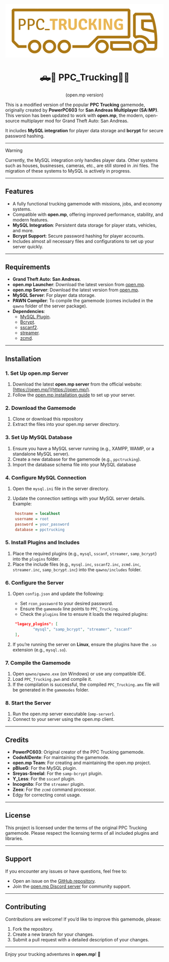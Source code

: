 <div align="center">
  <img src="images/ppctrucking.png" alt="PPC_Trucking" width="650">

# 🛻🚛 PPC_Trucking🚌🚗 
(open.mp version)
</div>

This is a modified version of the popular **PPC Trucking** gamemode, originally created by **PowerPC603** for **San Andreas Multiplayer (SA:MP)**.
This version has been updated to work with **open.mp**, the modern, open-source multiplayer mod for Grand Theft Auto: San Andreas.

It includes **MySQL integration** for player data storage and **bcrypt** for secure password hashing.

---
> [!WARNING]  
> Currently, the MySQL integration only handles player data. Other systems such as houses, businesses, cameras, etc., are still stored in .ini files. The migration of these systems to MySQL is actively in progress.
---

## **Features**
- A fully functional trucking gamemode with missions, jobs, and economy systems.
- Compatible with **open.mp**, offering improved performance, stability, and modern features.
- **MySQL Integration**: Persistent data storage for player stats, vehicles, and more.
- **Bcrypt Support**: Secure password hashing for player accounts.
- Includes almost all necessary files and configurations to set up your server quickly.

---

## **Requirements**
- **Grand Theft Auto: San Andreas**.
- **open.mp Launcher**: Download the latest version from [open.mp](https://open.mp/).
- **open.mp Server**: Download the latest version from [open.mp](https://open.mp/).
- **MySQL Server**: For player data storage.
- **PAWN Compiler**: To compile the gamemode (comes included in the `qawno` folder of the server package).
- **Dependencies**:
  - [MySQL Plugin](https://github.com/pBlueG/SA-MP-MySQL).
  - [Bcrypt](https://github.com/Sreyas-Sreelal/samp-bcrypt).
  - [sscanf2](https://github.com/Y-Less/sscanf).
  - [streamer](https://github.com/samp-incognito/samp-streamer-plugin).
  - [zcmd](https://github.com/Southclaws/zcmd).

---

## **Installation**

### **1. Set Up open.mp Server**
1. Download the latest **open.mp server** from the official website: [https://open.mp/](https://open.mp/).
2. Follow the [open.mp installation guide](https://www.open.mp/docs/server/Installation) to set up your server.

### **2. Download the Gamemode**
1. Clone or download this repository
2. Extract the files into your open.mp server directory.

### **3. Set Up MySQL Database**
1. Ensure you have a MySQL server running (e.g., XAMPP, WAMP, or a standalone MySQL server).
2. Create a new database for the gamemode (e.g., `ppctrucking`).
3. Import the database schema file into your MySQL database

### **4. Configure MySQL Connection**
1. Open the `mysql.ini` file in the server directory.
2. Update the connection settings with your MySQL server details. Example:

   ```ini
    hostname = localhost
    username = root
    password = your_password
    database = ppctrucking
   ```

### **5. Install Plugins and Includes**
1. Place the required plugins (e.g., `mysql`, `sscanf`, `streamer`, `samp_bcrypt`) into the `plugins` folder.
2. Place the include files (e.g., `mysql.inc`, `sscanf2.inc`, `zcmd.inc`, `streamer.inc`, `samp_bcrypt.inc`) into the `qawno/includes` folder.

### **6. Configure the Server**
1. Open `config.json` and update the following:
   - Set `rcon_password` to your desired password.
   - Ensure the `gamemode` line points to `PPC_Trucking`.
   - Check the `plugins` line to ensure it loads the required plugins:


   ```json
    "legacy_plugins": [
            "mysql", "samp_bcrypt", "streamer", "sscanf"
    ],
   ```
2. If you’re running the server on **Linux**, ensure the plugins have the `.so` extension (e.g., `mysql.so`).

### **7. Compile the Gamemode**
1. Open `qawno/qawno.exe` (on Windows) or use any compatible IDE.
2. Load `PPC_Trucking.pwn` and compile it.
3. If the compilation is successful, the compiled `PPC_Trucking.amx` file will be generated in the `gamemodes` folder.

### **8. Start the Server**
1. Run the open.mp server executable (`omp-server`).
2. Connect to your server using the open.mp client.

---

## **Credits**
- **PowerPC603**: Original creator of the PPC Trucking gamemode.
- **CodeAlDente**: For maintaining the gamemode.
- **open.mp Team**: For creating and maintaining the open.mp project.
- **pBlueG**: For the MySQL plugin.
- **Sreyas-Sreelal**: For the `samp-bcrypt` plugin.
- **Y_Less**: For the `sscanf` plugin.
- **Incognito**: For the `streamer` plugin.
- **Zeex**: For the `zcmd` command processor.
- Edgy for correcting const usage.

---

## **License**
This project is licensed under the terms of the original PPC Trucking gamemode. Please respect the licensing terms of all included plugins and libraries.

---

## **Support**
If you encounter any issues or have questions, feel free to:
- Open an issue on the [GitHub repository](https://github.com/PPC-Trucking/PPC_Trucking-for-open.mp/issues).
- Join the [open.mp Discord server](https://discord.gg/openmp) for community support.

---

## **Contributing**
Contributions are welcome! If you’d like to improve this gamemode, please:
1. Fork the repository.
2. Create a new branch for your changes.
3. Submit a pull request with a detailed description of your changes.

---

Enjoy your trucking adventures in **open.mp**! 🚚


